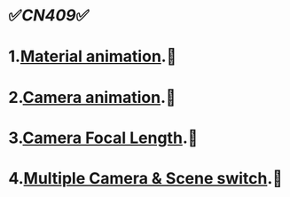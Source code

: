 # ✅<em>CN409</em>✅
# 1.[Material animation](https://duckduckgo.com).🚀

# 2.[Camera animation](https://duckduckgo.com).🚀

# 3.[Camera Focal Length](https://duckduckgo.com).🚀

# 4.[Multiple Camera & Scene switch](https://duckduckgo.com).🚀
